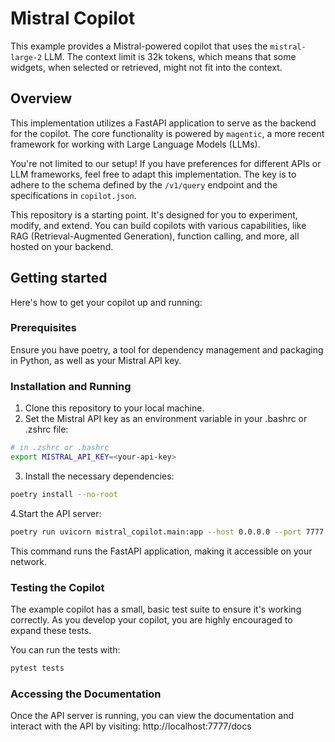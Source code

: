 # Mistral Copilot
This example provides a Mistral-powered copilot that uses the `mistral-large-2`
LLM. The context limit is 32k tokens, which means that some widgets, when
selected or retrieved, might not fit into the context.

## Overview
This implementation utilizes a FastAPI application to serve as the backend for
the copilot. The core functionality is powered by `magentic`, a more recent framework
for working with Large Language Models (LLMs).

You're not limited to our setup! If you have preferences for different APIs or
LLM frameworks, feel free to adapt this implementation. The key is to adhere to
the schema defined by the `/v1/query` endpoint and the specifications in
`copilot.json`.

This repository is a starting point. It's designed for you to experiment,
modify, and extend. You can build copilots with various capabilities, like RAG
(Retrieval-Augmented Generation), function calling, and more, all hosted on your
backend.

## Getting started

Here's how to get your copilot up and running:

### Prerequisites

Ensure you have poetry, a tool for dependency management and packaging in
Python, as well as your Mistral API key.

### Installation and Running

1. Clone this repository to your local machine.
2. Set the Mistral API key as an environment variable in your .bashrc or .zshrc file:

``` sh
# in .zshrc or .bashrc
export MISTRAL_API_KEY=<your-api-key>
```

3. Install the necessary dependencies:

``` sh
poetry install --no-root
```

4.Start the API server:

``` sh
poetry run uvicorn mistral_copilot.main:app --host 0.0.0.0 --port 7777 --reload
```

This command runs the FastAPI application, making it accessible on your network.

### Testing the Copilot
The example copilot has a small, basic test suite to ensure it's
working correctly. As you develop your copilot, you are highly encouraged to
expand these tests.

You can run the tests with:

``` sh
pytest tests
```

### Accessing the Documentation

Once the API server is running, you can view the documentation and interact with
the API by visiting: http://localhost:7777/docs
